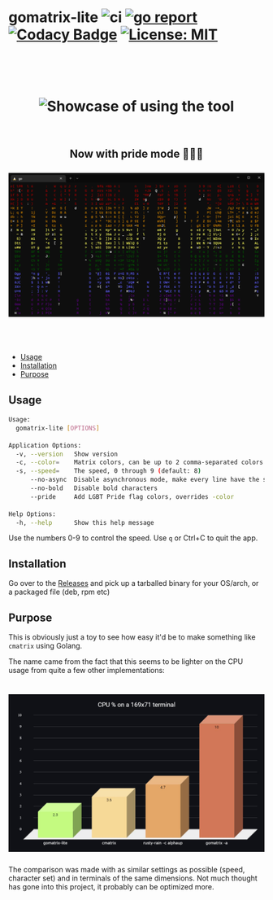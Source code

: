 # gomatrix-lite ![ci](https://github.com/hytromo/gomatrix-lite/actions/workflows/ci.yaml/badge.svg) [![go report](https://goreportcard.com/badge/github.com/hytromo/gomatrix-lite)](https://goreportcard.com/report/github.com/hytromo/gomatrix-lite) [![Codacy Badge](https://app.codacy.com/project/badge/Grade/f20fda5fa90e43599b7b4c076ec169d1)](https://www.codacy.com/gh/hytromo/gomatrix-lite/dashboard) [![License: MIT](https://img.shields.io/badge/License-MIT-yellow.svg)](https://opensource.org/licenses/MIT)

<h1 align="center">
<br>
<br>
<img src="./usage.gif" alt="Showcase of using the tool" width="800">
<br>
<br>
<h2 align="center">
Now with pride mode 🏳️‍🌈😎
<br>
<br>
<img src="./pride.gif" alt="Showcase of using the pride flag" width="800">
</h2>
<br>
<br>
</h1>

-   [Usage](#usage)
-   [Installation](#installation)
-   [Purpose](#purpose)

## Usage

```bash
Usage:
  gomatrix-lite [OPTIONS]

Application Options:
  -v, --version   Show version
  -c, --color=    Matrix colors, can be up to 2 comma-separated colors for gradient (default: 000000,00FF00)
  -s, --speed=    The speed, 0 through 9 (default: 8)
      --no-async  Disable asynchronous mode, make every line have the same speed
      --no-bold   Disable bold characters
      --pride     Add LGBT Pride flag colors, overrides -color

Help Options:
  -h, --help      Show this help message
```

Use the numbers 0-9 to control the speed. Use `q` or Ctrl+C to quit the app.

## Installation

Go over to the <a href="../../releases">Releases</a> and pick up a tarballed binary for your OS/arch, or a packaged file (deb, rpm etc)

## Purpose

This is obviously just a toy to see how easy it'd be to make something like `cmatrix` using Golang.

The name came from the fact that this seems to be lighter on the CPU usage from quite a few other implementations:

<h1 align="center">
<img src="./comparison.jpg" alt="CPU usage comparison between similar tools" width="800">
</h1>

The comparison was made with as similar settings as possible (speed, character set) and in terminals of the same dimensions.
Not much thought has gone into this project, it probably can be optimized more.
